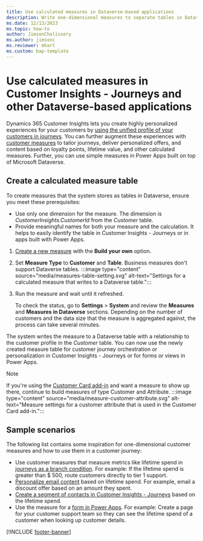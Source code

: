 ```yaml
---
title: Use calculated measures in Dataverse-based applications
description: Write one-dimensional measures to separate tables in Dataverse to use them in other applications.
ms.date: 12/13/2023
ms.topic: how-to
author: JimsonChalissery
ms.author: jimsonc
ms.reviewer: mhart
ms.custom: bap-template
---
```


# Use calculated measures in Customer Insights - Journeys and other Dataverse-based applications

Dynamics 365 Customer Insights lets you create highly personalized experiences for your customers by [using the unified profile of your customers in journeys](marketing-get-started.md). You can further augment these experiences with [customer measures](measures.md) to tailor journeys, deliver personalized offers, and content based on loyalty points, lifetime value, and other calculated measures. Further, you can use simple measures in Power Apps built on top of Microsoft Dataverse.

## Create a calculated measure table

To create measures that the system stores as tables in Dataverse, ensure you meet these prerequisites:

- Use only one dimension for the measure. The dimension is *CustomerInsights.CustomerId* from the *Customer* table.
- Provide meaningful names for both your measure and the calculation. It helps to easily identify the table in Customer Insights - Journeys or in apps built with Power Apps.

1. [Create a new measure](measure-builder.md) with the **Build your own** option.
1. Set **Measure Type** to **Customer** and **Table**. Business measures don't support Dataverse tables.
   :::image type="content" source="media/measures-table-setting.svg" alt-text="Settings for a calculated measure that writes to a Dataverse table.":::
1. Run the measure and wait until it refreshed.

   To check the status, go to **Settings** > **System** and review the **Measures** and **Measures in Dataverse** sections. Depending on the number of customers and the data size that the measure is aggregated against, the process can take several minutes.

The system writes the measure to a Dataverse table with a relationship to the customer profile in the *Customer* table. You can now use the newly created measure table for customer journey orchestration or personalization in Customer Insights - Journeys or for forms or views in Power Apps.

> [!NOTE]
> If you're using the [Customer Card add-in](customer-card-add-in.md) and want a measure to show up there, continue to build measures of type Customer and Attribute.
> :::image type="content" source="media/measure-customer-attribute.svg" alt-text="Measure settings for a customer attribute that is used in the Customer Card add-in.":::

## Sample scenarios

The following list contains some inspiration for one-dimensional customer measures and how to use them in a customer journey:

- Use customer measures that measure metrics like lifetime spend in [journeys as a branch condition](./journeys/real-time-marketing-tile-reference.md#branching-the-customer-journey). For example: If the lifetime spend is greater than $ 500, route customers directly to tier 1 support.
- [Personalize email content](./journeys/real-time-marketing-personalization.md) based on lifetime spend. For example, email a discount offer based on an amount they spent.
- [Create a segment of contacts in Customer Insights - Journeys](./journeys/real-time-marketing-build-segments.md) based on the lifetime spend.
- Use the measure for a [form in Power Apps](/power-apps/maker/model-driven-apps/create-design-forms). For example: Create a page for your customer support team so they can see the lifetime spend of a customer when looking up customer details.

[!INCLUDE [footer-banner](includes/footer-banner.md)]
